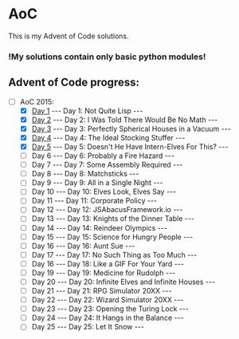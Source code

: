 # AoC
This is my Advent of Code solutions.
### !My solutions contain only basic python modules!

## Advent of Code progress:
- [ ] AoC 2015:
  - [x] [Day 1](AdventOfCode2015/day_1_2015.py) --- Day 1: Not Quite Lisp ---
  - [x] [Day 2](AdventOfCode2015/day_2_2015.py) --- Day 2: I Was Told There Would Be No Math ---
  - [x] [Day 3](AdventOfCode2015/day_3_2015.py) --- Day 3: Perfectly Spherical Houses in a Vacuum ---
  - [x] [Day 4](AdventOfCode2015/day_4_2015.py) --- Day 4: The Ideal Stocking Stuffer ---
  - [x] [Day 5](AdventOfCode2015/day_5_2015.py) --- Day 5: Doesn't He Have Intern-Elves For This? ---
  - [ ] Day 6 --- Day 6: Probably a Fire Hazard ---
  - [ ] Day 7 --- Day 7: Some Assembly Required ---
  - [ ] Day 8 --- Day 8: Matchsticks ---
  - [ ] Day 9 --- Day 9: All in a Single Night ---
  - [ ] Day 10 --- Day 10: Elves Look, Elves Say ---
  - [ ] Day 11 --- Day 11: Corporate Policy ---
  - [ ] Day 12 --- Day 12: JSAbacusFramework.io ---
  - [ ] Day 13 --- Day 13: Knights of the Dinner Table ---
  - [ ] Day 14 --- Day 14: Reindeer Olympics ---
  - [ ] Day 15 --- Day 15: Science for Hungry People ---
  - [ ] Day 16 --- Day 16: Aunt Sue ---
  - [ ] Day 17 --- Day 17: No Such Thing as Too Much ---
  - [ ] Day 16 --- Day 18: Like a GIF For Your Yard ---
  - [ ] Day 19 --- Day 19: Medicine for Rudolph ---
  - [ ] Day 20 --- Day 20: Infinite Elves and Infinite Houses ---
  - [ ] Day 21 --- Day 21: RPG Simulator 20XX ---
  - [ ] Day 22 --- Day 22: Wizard Simulator 20XX ---
  - [ ] Day 23 --- Day 23: Opening the Turing Lock ---
  - [ ] Day 24 --- Day 24: It Hangs in the Balance ---
  - [ ] Day 25 --- Day 25: Let It Snow ---
